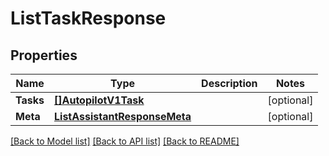 # ListTaskResponse

## Properties

Name | Type | Description | Notes
------------ | ------------- | ------------- | -------------
**Tasks** | [**[]AutopilotV1Task**](AutopilotV1Task.md) |  |[optional] 
**Meta** | [**ListAssistantResponseMeta**](ListAssistantResponseMeta.md) |  |[optional] 

[[Back to Model list]](../README.md#documentation-for-models) [[Back to API list]](../README.md#documentation-for-api-endpoints) [[Back to README]](../README.md)


